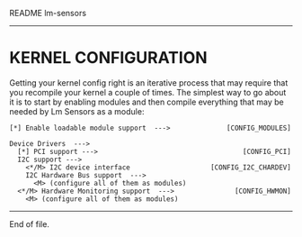README lm-sensors

---


KERNEL CONFIGURATION
====================

Getting your kernel config right is an iterative process that may require that
you recompile your kernel a couple of times.  The simplest way to go about it
is to start by enabling modules and then compile everything that may be needed
by Lm Sensors as a module:

    [*] Enable loadable module support  --->              [CONFIG_MODULES]

    Device Drivers  --->
      [*] PCI support --->                                    [CONFIG_PCI]
      I2C support --->
        <*/M> I2C device interface                    [CONFIG_I2C_CHARDEV]
        I2C Hardware Bus support  --->
          <M> (configure all of them as modules)
      <*/M> Hardware Monitoring support  --->               [CONFIG_HWMON]
        <M> (configure all of them as modules)


---

End of file.

